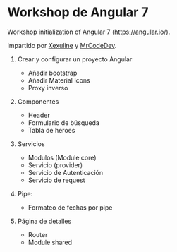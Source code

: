# Workshop de Angular 7
Workshop initialization of Angular 7 (https://angular.io/).

Impartido por [Xexuline](https://github.com/xexuline) y [MrCodeDev](https://github.com/mrcodedev).
 
1. Crear y configurar un proyecto Angular
    * Añadir bootstrap
    * Añadir Material Icons
    * Proxy inverso

2.  Componentes
    * Header
    * Formulario de búsqueda
    * Tabla de heroes

3. Servicios
    * Modulos (Module core)
    * Servicio (provider)
    * Servicio de Autenticación
    * Servicio de request

4. Pipe:
    * Formateo de fechas por pipe

5. Página de detalles
    * Router
    * Module shared
